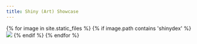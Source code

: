 ```yaml
---
title: Shiny (Art) Showcase
---
```


{% for image in site.static_files %}
{% if image.path contains 'shinydex' %}
<img src="{{ site.baseurl }}{{ image.path }}" />
{% endif %}
{% endfor %}
